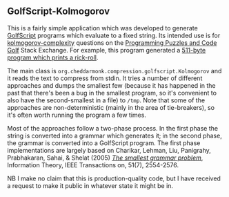 ## GolfScript-Kolmogorov

This is a fairly simple application which was developed to generate [GolfScript](http://www.golfscript.com/golfscript/) programs which evaluate to a fixed string.
Its intended use is for [kolmogorov-complexity](http://codegolf.stackexchange.com/tags/kolmogorov-complexity) questions on the [Programming Puzzles and Code Golf](http://codegolf.stackexchange.com/) Stack Exchange. For example, this program generated a [511-byte program which prints a rick-roll](http://codegolf.stackexchange.com/a/11549/194).

The main class is `org.cheddarmonk.compression.golfscript.Kolmogorov` and it reads the text to compress from stdin. It tries a number of different approaches and dumps the smallest few (because it has happened in the past that there's been a bug in the smallest program, so it's convenient to also have the second-smallest in a file) to `/tmp`. Note that some of the approaches are non-deterministic (mainly in the area of tie-breakers), so it's often worth running the program a few times.

Most of the approaches follow a two-phase process. In the first phase the string is converted into a grammar which generates it; in the second phase, the grammar is converted into a GolfScript program. The first phase implementations are largely based on Charikar, Lehman, Liu, Panigrahy, Prabhakaran, Sahai, & Shelat (2005) *[The smallest grammar problem](https://www.cs.virginia.edu/~shelat/papers/GrammarIEEE.pdf)*, Information Theory, IEEE Transactions on, 51(7), 2554-2576.

NB I make no claim that this is production-quality code, but I have received a request to make it public in whatever state it might be in.
